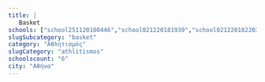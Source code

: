 ```yaml
---
title: |
   Basket
schools: ["school251120180446","school021220181939","school021220182203","school171120180139","school021220181603","school021220180808"]
slugSubcategory: "basket"
category: "Αθλητισμός"
slugCategory: "athlitismos"
schoolscount: "6"
city: "Αθήνα"
---
```


